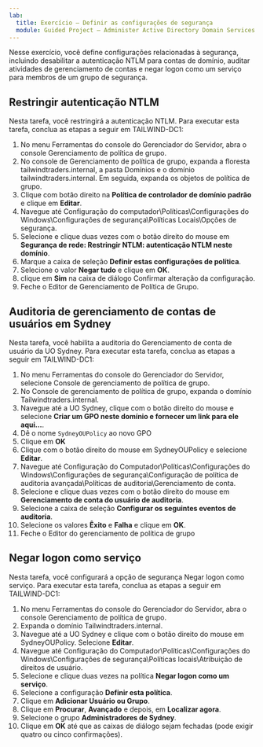 ```yaml
---
lab:
  title: Exercício – Definir as configurações de segurança
  module: Guided Project – Administer Active Directory Domain Services
---
```

Nesse exercício, você define configurações relacionadas à segurança, incluindo desabilitar a autenticação NTLM para contas de domínio, auditar atividades de gerenciamento de contas e negar logon como um serviço para membros de um grupo de segurança.

## Restringir autenticação NTLM

Nesta tarefa, você restringirá a autenticação NTLM. Para executar esta tarefa, conclua as etapas a seguir em TAILWIND-DC1:

1.  No menu Ferramentas do console do Gerenciador do Servidor, abra o console Gerenciamento de política de grupo.
2.  No console de Gerenciamento de política de grupo, expanda a floresta tailwindtraders.internal, a pasta Domínios e o domínio tailwindtraders.internal. Em seguida, expanda os objetos de política de grupo.
3.  Clique com botão direito na **Política de controlador de domínio padrão** e clique em **Editar**.
4.  Navegue até Configuração do computador\\Políticas\\Configurações do Windows\\Configurações de segurança\\Políticas Locais\\Opções de segurança.
5.  Selecione e clique duas vezes com o botão direito do mouse em **Segurança de rede: Restringir NTLM: autenticação NTLM neste domínio**.
6.  Marque a caixa de seleção **Definir estas configurações de política**.
7.  Selecione o valor **Negar tudo** e clique em **OK**.
8.  clique em **Sim** na caixa de diálogo Confirmar alteração da configuração.
9.  Feche o Editor de Gerenciamento de Política de Grupo.

## Auditoria de gerenciamento de contas de usuários em Sydney

Nesta tarefa, você habilita a auditoria do Gerenciamento de conta de usuário da UO Sydney. Para executar esta tarefa, conclua as etapas a seguir em TAILWIND-DC1:

1.  No menu Ferramentas do console do Gerenciador do Servidor, selecione Console de gerenciamento de política de grupo.
2.  No Console de gerenciamento de política de grupo, expanda o domínio Tailwindtraders.internal.
3.  Navegue até a UO Sydney, clique com o botão direito do mouse e selecione **Criar um GPO neste domínio e fornecer um link para ele aqui...**.
4.  Dê o nome `SydneyOUPolicy` ao novo GPO
5.  Clique em **OK**
6.  Clique com o botão direito do mouse em SydneyOUPolicy e selecione **Editar**.
7.  Navegue até Configuração do Computador\\Políticas\\Configurações do Windows\\Configurações de segurança\\Configuração de política de auditoria avançada\\Políticas de auditoria\\Gerenciamento de conta.
8.  Selecione e clique duas vezes com o botão direito do mouse em **Gerenciamento de conta do usuário de auditoria**.
9.  Selecione a caixa de seleção **Configurar os seguintes eventos de auditoria**.
10.  Selecione os valores **Êxito** e **Falha** e clique em **OK**.
11.  Feche o Editor do gerenciamento de política de grupo

## Negar logon como serviço

Nesta tarefa, você configurará a opção de segurança Negar logon como serviço. Para executar esta tarefa, conclua as etapas a seguir em TAILWIND-DC1:

1.  No menu Ferramentas do console do Gerenciador do Servidor, abra o console Gerenciamento de política de grupo.
2.  Expanda o domínio Tailwindtraders.internal.
3.  Navegue até a UO Sydney e clique com o botão direito do mouse em SydneyOUPolicy. Selecione **Editar**.
4.  Navegue até Configuração do Computador\\Políticas\\Configurações do Windows\\Configurações de segurança\\Políticas locais\\Atribuição de direitos de usuário.
5.  Selecione e clique duas vezes na política **Negar logon como um serviço**.
6.  Selecione a configuração **Definir esta política**.
7.  Clique em **Adicionar Usuário ou Grupo**.
8.  Clique em **Procurar**, **Avançado** e depois, em **Localizar agora**.
9.  Selecione o grupo **Administradores de Sydney**.
10. Clique em **OK** até que as caixas de diálogo sejam fechadas (pode exigir quatro ou cinco confirmações).
